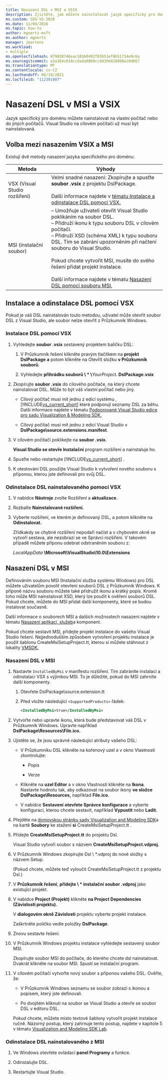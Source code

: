 ```yaml
---
title: Nasazení DSL v MSI a VSIX
description: Zjistěte, jak můžete nainstalovat jazyk specifický pro doménu (DSL) na vlastní počítač nebo na jiných počítačích.
ms.custom: SEO-VS-2020
ms.date: 11/04/2016
ms.topic: how-to
author: mgoertz-msft
ms.author: mgoertz
manager: jmartens
ms.workload:
- multiple
ms.openlocfilehash: 879028746eac10160492f03651ef8b51714e9c6a
ms.sourcegitcommit: e3a364c014ccdada0860cc4930d428808e20d667
ms.translationtype: MT
ms.contentlocale: cs-CZ
ms.lasthandoff: 06/19/2021
ms.locfileid: "112391007"
---
```

# <a name="msi-and-vsix-deployment-of-a-dsl"></a>Nasazení DSL v MSI a VSIX
Jazyk specifický pro doménu můžete nainstalovat na vlastní počítač nebo do jiných počítačů. Visual Studio na cílovém počítači už musí být nainstalovaná.

## <a name="choosing-between-vsix-and-msi-deployment"></a><a name="which"></a> Volba mezi nasazením VSIX a MSI
 Existují dvě metody nasazení jazyka specifického pro doménu:

|Metoda|Výhody|
|-|-|
|VSX (Visual Studio rozšíření)|Velmi snadné nasazení: Zkopírujte a spusťte **soubor .vsix** z projektu DslPackage.<br /><br /> Další informace najdete v [tématu Instalace a odinstalace DSL pomocí VSX.](#Installing)|
|MSI (instalační soubor)|– Umožňuje uživateli otevřít Visual Studio poklikáním na soubor DSL.<br />– Přidruží ikonu k typu souboru DSL v cílovém počítači.<br />– Přidruží XSD (schéma XML) k typu souboru DSL. Tím se zabrání upozorněním při načtení souboru do Visual Studio.<br /><br /> Pokud chcete vytvořit MSI, musíte do svého řešení přidat projekt instalace.<br /><br /> Další informace najdete v tématu [Nasazení DSL pomocí souboru MSI.](#msi)|

## <a name="install-and-uninstall-a-dsl-by-using-the-vsx"></a><a name="Installing"></a> Instalace a odinstalace DSL pomocí VSX

Pokud je váš DSL nainstalován touto metodou, uživatel může otevřít soubor DSL z Visual Studio, ale soubor nelze otevřít z Průzkumník Windows.

### <a name="to-install-a-dsl-by-using-the-vsx"></a>Instalace DSL pomocí VSX

1. Vyhledejte **soubor .vsix** sestavený projektem balíčku DSL:

   1. V Průzkumník řešení klikněte pravým tlačítkem na **projekt DslPackage** **a** potom klikněte na Otevřít složku **v Průzkumník souborů**.

   2. Vyhledejte **přihrádku souborů \\ \* \\**_YourProject_**. DslPackage.vsix**

2. Zkopírujte **soubor .vsix** do cílového počítače, na který chcete nainstalovat DSL. Může to být váš vlastní počítač nebo jiný.

   - Cílový počítač musí mít jednu z edicí systému , [!INCLUDE[vs_current_short](../code-quality/includes/vs_current_short_md.md)] které podporují seznamy DSL za běhu. Další informace najdete v tématu [Podporované Visual Studio edice pro sadu Visualization & Modeling SDK.](../modeling/supported-visual-studio-editions-for-visualization-amp-modeling-sdk.md)

   - Cílový počítač musí mít jednu z edicí Visual Studio v **DslPackage\source.extensions.manifest**.

3. V cílovém počítači poklikejte na **soubor .vsix.**

    **Visual Studio se otevře Instalační** program rozšíření a nainstaluje ho.

4. Spusťte nebo restartujte [!INCLUDE[vs_current_short](../code-quality/includes/vs_current_short_md.md)] .

5. K otestování DSL použijte Visual Studio k vytvoření nového souboru s příponou, kterou jste definovali pro svůj DSL.

### <a name="to-uninstall-a-dsl-that-was-installed-by-using-vsx"></a>Odinstalace DSL nainstalovaného pomocí VSX

1. V nabídce **Nástroje** zvolte Rozšíření a **aktualizace.**

2. Rozbalte **Nainstalované rozšíření.**

3. Vyberte rozšíření, ve kterém je definovaný DSL, a potom klikněte na **Odinstalovat.**

   Zřídkakdy se chybné rozšíření nepodaří načíst a v chybovém okně se vytvoří sestava, ale nezobrazí se ve Správci rozšíření. V takovém případě můžete příponu odebrat odstraněním souboru z:

   *LocalAppData* **\Microsoft\VisualStudio\10.0\Extensions**

## <a name="deploying-a-dsl-in-an-msi"></a><a name="msi"></a> Nasazení DSL v MSI
 Definováním souboru MSI (Instalační služba systému Windows) pro DSL můžete uživatelům povolit otevření souborů DSL z Průzkumník Windows. K příponě názvu souboru můžete také přidružit ikonu a krátký popis. Kromě toho může MSI nainstalovat XSD, který lze použít k ověření souborů DSL. Pokud chcete, můžete do MSI přidat další komponenty, které se budou instalovat současně.

 Další informace o souborech MSI a dalších možnostech nasazení najdete v tématu [Nasazení aplikací, služeb](../deployment/deploying-applications-services-and-components.md)a komponent.

 Pokud chcete sestavit MSI, přidejte projekt instalace do vašeho Visual Studio řešení. Nejjednodušším způsobem vytvoření projektu instalace je použít šablonu CreateMsiSetupProject.tt, kterou si můžete stáhnout z lokality [VMSDK.](https://code.msdn.microsoft.com/Visualization-and-Modeling-313535db)

### <a name="to-deploy-a-dsl-in-an-msi"></a>Nasazení DSL v MSI

1. Nastavte `InstalledByMsi` v manifestu rozšíření. Tím zabráníte instalaci a odinstalaci VSX s výjimkou MSI. To je důležité, pokud do MSI zahrníte další komponenty.

   1. Otevřete DslPackage\source.extension.tt

   2. Před vložte následující `<SupportedProducts>` řádek:

       ```xml
       <InstalledByMsi>true</InstalledByMsi>
       ```

2. Vytvořte nebo upravte ikonu, která bude představovat váš DSL v Průzkumník Windows. Upravte například **DslPackage\Resources\File.ico.**

3. Ujistěte se, že jsou správné následující atributy vašeho DSL:

   - V Průzkumníku DSL klikněte na kořenový uzel a v okno Vlastnosti zkontrolujte:

       - Popis

       - Verze

   - Klikněte na **uzel Editor** a v okno Vlastnosti klikněte na **Ikona**. Nastavte hodnotu tak, aby odkazovat na soubor ikony **ve složce DslPackage\Resources,** například **File.ico.**

   - V nabídce **Sestavení** **otevřete Správce konfigurace** a vyberte konfiguraci, kterou chcete sestavit, například **Vypustit** nebo **Ladit.**

4. Přejděte na [domovskou stránku sady Visualization and Modeling SDK](https://code.msdn.microsoft.com/Visualization-and-Modeling-313535db)a na kartě **Soubory** ke stažení **si** CreateMsiSetupProject.tt .

5. Přidejte **CreateMsiSetupProject.tt** do projektu Dsl.

    Visual Studio vytvoří soubor s názvem **CreateMsiSetupProject.vdproj.**

6. V Průzkumník Windows zkopírujte Dsl \\ *.vdproj do nové složky s názvem Setup.

    (Pokud chcete, můžete teď vyloučit CreateMsiSetupProject.tt z projektu Dsl.)

7. V **Průzkumník řešení**, **přidejte \\ \* instalační soubor .vdproj** jako existující projekt.

8. V nabídce **Project (Projekt)** klikněte **na Project Dependencies (Závislosti projektu).**

    V **dialogovém okně Závislosti** projektu vyberte projekt instalace.

    Zaškrtněte políčko vedle položky **DslPackage**.

9. Znovu sestavte řešení.

10. V Průzkumník Windows projektu instalace vyhledejte sestavený soubor MSI.

     Zkopírujte soubor MSI do počítače, do kterého chcete dsl nainstalovat. Dvakrát klikněte na soubor MSI. Spustí se instalační program.

11. V cílovém počítači vytvořte nový soubor s příponou vašeho DSL. Ověřte, že:

    - V Průzkumník Windows seznamu se soubor zobrazí s ikonou a popisem, který jste definovali.

    - Po dvojitém kliknutí na soubor se Visual Studio a otevře se soubor DSL v editoru DSL.

    Pokud chcete, můžete místo textové šablony vytvořit projekt instalace ručně. Názorný postup, který zahrnuje tento postup, najdete v kapitole 5 v tématu [Visualization and Modeling SDK Lab](https://code.msdn.microsoft.com/DSLToolsLab/Release/ProjectReleases.aspx?ReleaseId=4207).

### <a name="to-uninstall-a-dsl-that-was-installed-from-an-msi"></a>Odinstalace DSL nainstalovaného z MSI

1. Ve Windows otevřete ovládací **panel Programy** a funkce.

2. Odinstalujte DSL.

3. Restartujte Visual Studio.
